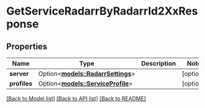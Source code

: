 # GetServiceRadarrByRadarrId2XxResponse

## Properties

Name | Type | Description | Notes
------------ | ------------- | ------------- | -------------
**server** | Option<[**models::RadarrSettings**](RadarrSettings.md)> |  | [optional]
**profiles** | Option<[**models::ServiceProfile**](ServiceProfile.md)> |  | [optional]

[[Back to Model list]](../README.md#documentation-for-models) [[Back to API list]](../README.md#documentation-for-api-endpoints) [[Back to README]](../README.md)


